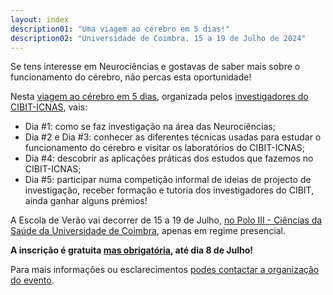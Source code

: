 ```yaml
---
layout: index
description01: "Uma viagem ao cérebro em 5 dias!"
description02: "Universidade de Coimbra. 15 a 19 de Julho de 2024"
---
```


Se tens interesse em Neurociências e gostavas de saber mais sobre o funcionamento do cérebro, não percas esta oportunidade!

Nesta [viagem ao cérebro em 5 dias](programa), organizada pelos [investigadores do CIBIT-ICNAS](organizacao), vais:

* Dia #1: como se faz investigação na área das Neurociências;
* Dia #2 e Dia #3: conhecer as diferentes técnicas usadas para estudar o funcionamento do cérebro e visitar os laboratórios do CIBIT-ICNAS;
* Dia #4: descobrir as aplicações práticas dos estudos que fazemos no CIBIT-ICNAS;
* Dia #5: participar numa competição informal de ideias de projecto de investigação, receber formação e tutoria dos investigadores do CIBIT, ainda ganhar alguns prémios!

A Escola de Verão vai decorrer de 15 a 19 de Julho, [no Polo III - Ciências da Saúde da Universidade de Coimbra](local), apenas em regime presencial.
 
**A inscrição é gratuita [mas obrigatória](inscricao), até dia 8 de Julho!**

Para mais informações ou esclarecimentos [podes contactar a organização do evento](organizacao).
